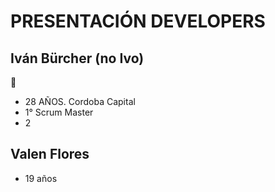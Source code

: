 # PRESENTACIÓN DEVELOPERS

## Iván Bürcher (no Ivo)
 :grimacing:
- 28 AÑOS. Cordoba Capital
- 1° Scrum Master
- 2

## Valen Flores
- 19 años 